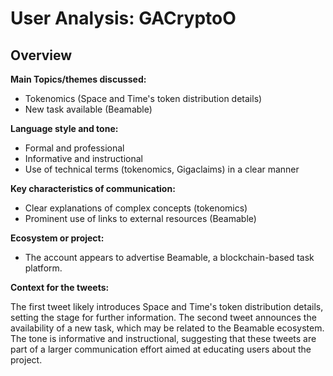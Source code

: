 # User Analysis: GACryptoO

## Overview

**Main Topics/themes discussed:**

* Tokenomics (Space and Time's token distribution details)
* New task available (Beamable)

**Language style and tone:**

* Formal and professional
* Informative and instructional
* Use of technical terms (tokenomics, Gigaclaims) in a clear manner

**Key characteristics of communication:**

* Clear explanations of complex concepts (tokenomics)
* Prominent use of links to external resources (Beamable)

**Ecosystem or project:**

* The account appears to advertise Beamable, a blockchain-based task platform.

**Context for the tweets:**

The first tweet likely introduces Space and Time's token distribution details, setting the stage for further information. The second tweet announces the availability of a new task, which may be related to the Beamable ecosystem. The tone is informative and instructional, suggesting that these tweets are part of a larger communication effort aimed at educating users about the project.